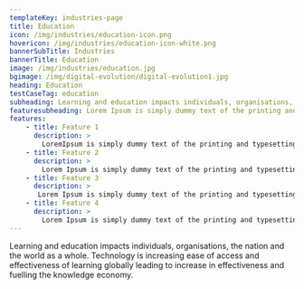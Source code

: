 ```yaml
---
templateKey: industries-page
title: Education
icon: /img/industries/education-icon.png
hovericon: /img/industries/education-icon-white.png
bannerSubTitle: Industries
bannerTitle: Education
image: /img/industries/education.jpg
bgimage: /img/digital-evolution/digital-evolution1.jpg
heading: Education
testCaseTag: education
subheading: Learning and education impacts individuals, organisations, the nation and the world as a whole. Technology is increasing ease of access and effectiveness of learning globally leading to increase in effectiveness and fuelling the knowledge economy.
featuresubheading: Lorem Ipsum is simply dummy text of the printing and typesetting industry. Lorem Ipsum has been the industry's standard dummy text
features:
    - title: Feature 1
      description: >
        LoremIpsum is simply dummy text of the printing and typesetting industry. Lorem Ipsum has been the industry's standard dummy text ever since the 1500s.
    - title: Feature 2
      description: >
        Lorem Ipsum is simply dummy text of the printing and typesetting industry. Lorem Ipsum has been the industry's standard dummy text ever since the 1500s.
    - title: Feature 3
      description: >
       Lorem Ipsum is simply dummy text of the printing and typesetting industry. Lorem Ipsum has been the industry's standard dummy text ever since the 1500s.
    - title: Feature 4
      description: >
        Lorem Ipsum is simply dummy text of the printing and typesetting industry. Lorem Ipsum has been the industry's standard dummy text ever since the 1500s.
---
```


Learning and education impacts individuals, organisations, the nation and the world as a whole. Technology is increasing ease of access and effectiveness of learning globally leading to increase in effectiveness and fuelling the knowledge economy.

